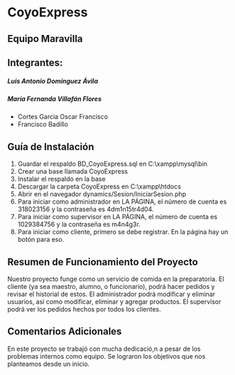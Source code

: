 # CoyoExpress
## Equipo Maravilla
## Integrantes:
##### Luis Antonio Domínguez Ávila
##### María Fernanda Villafán Flores
* Cortes Garcia Oscar Francisco
* Francisco Badillo
## Guía de Instalación
1. Guardar el respaldo BD_CoyoExpress.sql en C:\xampp\mysql\bin
2. Crear una base llamada CoyoExpress
3. Instalar el respaldo en la base
4. Descargar la carpeta CoyoExpress en C:\xampp\htdocs
5. Abrir en el navegador dynamics/Sesion/IniciarSesion.php
6. Para iniciar como administrador en LA PÁGINA, el número de cuenta es 318023156 y la contraseña es 4dm1n15tr4d04.
7. Para iniciar como supervisor en LA PÁGINA, el número de cuenta es 1029384756 y la contraseña es m4n4g3r.
8. Para iniciar como cliente, primero se debe registrar. En la página hay un botón para eso.
## Resumen de Funcionamiento del Proyecto
Nuestro proyecto funge como un servicio de comida en la preparatoria. El cliente (ya sea maestro, alumno, o funcionario), podrá hacer pedidos y revisar el historial de estos. El administrador podrá modificar y eliminar usuarios, así como modificar, eliminar y agregar productos. El supervisor podrá ver los pedidos hechos por todos los clientes.
## Comentarios Adicionales
En este proyecto se trabajó con mucha dedicació,n a pesar de los problemas internos como equipo. Se lograron los objetivos que nos planteamos desde un inicio. 
